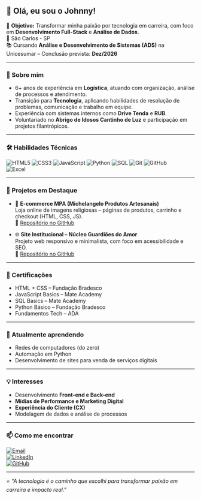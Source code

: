 ## 👋 Olá, eu sou o Johnny! 

🎯 **Objetivo:** Transformar minha paixão por tecnologia em carreira, com foco em **Desenvolvimento Full-Stack** e **Análise de Dados**.  
📍 São Carlos - SP  
📚 Cursando **Análise e Desenvolvimento de Sistemas (ADS)** na Unicesumar – Conclusão prevista: **Dez/2026**  

---

### 🚀 Sobre mim
- 6+ anos de experiência em **Logística**, atuando com organização, análise de processos e atendimento.  
- Transição para **Tecnologia**, aplicando habilidades de resolução de problemas, comunicação e trabalho em equipe.  
- Experiência com sistemas internos como **Drive Tenda** e **RUB**.  
- Voluntariado no **Abrigo de Idosos Cantinho de Luz** e participação em projetos filantrópicos.  

---

### 🛠️ Habilidades Técnicas

![HTML5](https://img.shields.io/badge/HTML5-E34F26?style=for-the-badge&logo=html5&logoColor=white)  ![CSS3](https://img.shields.io/badge/CSS3-1572B6?style=for-the-badge&logo=css3&logoColor=white)  ![JavaScript](https://img.shields.io/badge/JavaScript-F7DF1E?style=for-the-badge&logo=javascript&logoColor=black)  ![Python](https://img.shields.io/badge/Python-3776AB?style=for-the-badge&logo=python&logoColor=white)  ![SQL](https://img.shields.io/badge/SQL-336791?style=for-the-badge&logo=postgresql&logoColor=white)  ![Git](https://img.shields.io/badge/Git-F05032?style=for-the-badge&logo=git&logoColor=white)  ![GitHub](https://img.shields.io/badge/GitHub-181717?style=for-the-badge&logo=github&logoColor=white)   
![Excel](https://img.shields.io/badge/Excel-217346?style=for-the-badge&logo=microsoft-excel&logoColor=white)  

---

### 📌 Projetos em Destaque
- 🛒 **E-commerce MPA (Michelangelo Produtos Artesanais)**  
  Loja online de imagens religiosas – páginas de produtos, carrinho e checkout (HTML, CSS, JS).  
  🔗 [Repositório no GitHub](https://github.com/Johnny-Richard/mpa-shop)  

- 🌐 **Site Institucional – Núcleo Guardiões do Amor**  
  Projeto web responsivo e minimalista, com foco em acessibilidade e SEO.  
  🔗 [Repositório no GitHub](https://github.com/Johnny-Richard/pagina-nucleo-g-a)  

---

### 📜 Certificações
- HTML + CSS – Fundação Bradesco  
- JavaScript Basics – Mate Academy  
- SQL Basics – Mate Academy  
- Python Básico – Fundação Bradesco  
- Fundamentos Tech – ADA  

---

### 🌱 Atualmente aprendendo
- Redes de computadores (do zero)  
- Automação em Python  
- Desenvolvimento de sites para venda de serviços digitais  

---

### 💡 Interesses
- Desenvolvimento **Front-end e Back-end**  
- **Mídias de Performance e Marketing Digital**  
- **Experiência do Cliente (CX)**  
- Modelagem de dados e análise de processos  

---

### 📫 Como me encontrar

[![Email](https://img.shields.io/badge/Email-matos__johnny%40hotmail.com-red?style=for-the-badge&logo=gmail&logoColor=white)](mailto:matos_johnny@hotmail.com)  
[![LinkedIn](https://img.shields.io/badge/LinkedIn-Johnny%20Richard-blue?style=for-the-badge&logo=linkedin&logoColor=white)](https://www.linkedin.com/in/johnny-r-280950263/)  
[![GitHub](https://img.shields.io/badge/GitHub-Johnny--Richard-black?style=for-the-badge&logo=github&logoColor=white)](https://github.com/Johnny-Richard)  

---

⭐ *“A tecnologia é o caminho que escolhi para transformar paixão em carreira e impacto real.”*  
